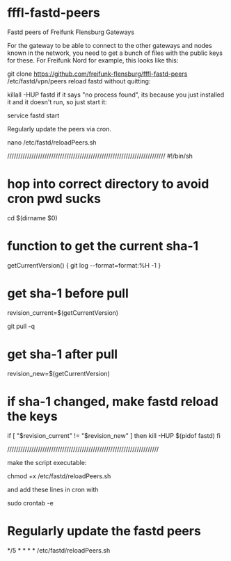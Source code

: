 # fffl-fastd-peers
Fastd peers of Freifunk Flensburg Gateways

For the gateway to be able to connect to the other gateways and nodes known in the network, you need to get a bunch of files with the public keys for these. For Freifunk Nord for example, this looks like this:

git clone https://github.com/freifunk-flensburg/fffl-fastd-peers /etc/fastd/vpn/peers
reload fastd without quitting:

killall -HUP fastd
if it says "no process found", its because you just installed it and it doesn't run, so just start it:

service fastd start

Regularly update the peers via cron.

nano /etc/fastd/reloadPeers.sh

////////////////////////////////////////////////////////////////////////
#!/bin/sh

# hop into correct directory to avoid cron pwd sucks
cd $(dirname $0)

# function to get the current sha-1
getCurrentVersion() {
  git log --format=format:%H -1
}

# get sha-1 before pull
revision_current=$(getCurrentVersion)

git pull -q

# get sha-1 after pull
revision_new=$(getCurrentVersion)

# if sha-1 changed, make fastd reload the keys
if [ "$revision_current" != "$revision_new" ]
then
 kill -HUP $(pidof fastd)
fi

/////////////////////////////////////////////////////////////////////

make the script executable:

chmod +x /etc/fastd/reloadPeers.sh

and add these lines in cron with

sudo crontab -e
# Regularly update the fastd peers
*/5 * * * * /etc/fastd/reloadPeers.sh
